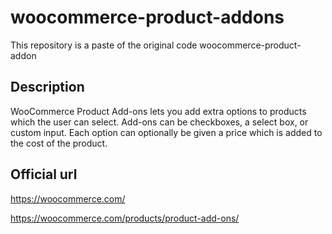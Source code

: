 # woocommerce-product-addons
This repository is a paste of the original code woocommerce-product-addon

## Description
WooCommerce Product Add-ons lets you add extra options to products which the user can select. Add-ons can be checkboxes, a select box, or custom input. Each option can optionally be given a price which is added to the cost of the product.

## Official url
https://woocommerce.com/

https://woocommerce.com/products/product-add-ons/
